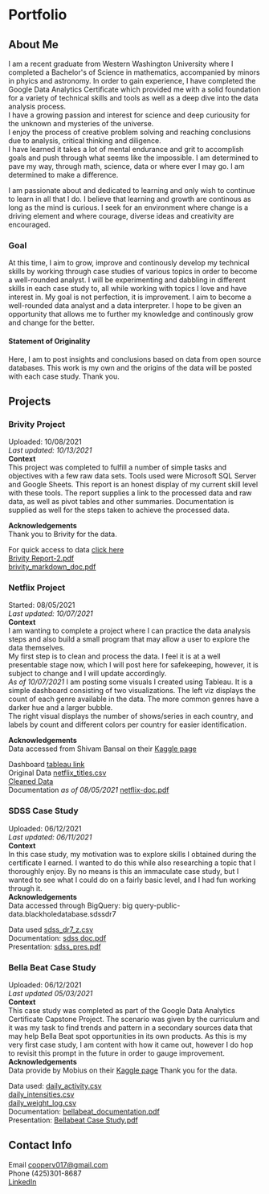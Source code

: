 # Portfolio
## About Me

I am a recent graduate from Western Washington University where I completed a Bachelor's of Science in mathematics, accompanied by minors in phyics and astronomy. In order to gain experience, I have completed the Google Data Analytics Certificate which provided me with a solid foundation for a variety of technical skills and tools as well as a deep dive into the data analysis process.  
I have a growing passion and interest for science and deep curiousity for the unknown and mysteries of the universe.  
I enjoy the process of creative problem solving and reaching conclusions due to analysis, critical thinking and diligence.  
I have learned it takes a lot of mental endurance and grit to accomplish goals and push through what seems like the impossible. I am determined to pave my way, through math, science, data or where ever I may go. I am determined to make a difference.  
  
I am passionate about and dedicated to learning and only wish to continue to learn in all that I do. I believe that learning and growth are continous as long as the mind is curious. I seek for an environment where change is a driving element and where courage, diverse ideas and creativity are encouraged.  
### Goal

At this time, I aim to grow, improve and continously develop my technical skills by working through case studies of various topics in order to become a well-rounded analyst. I will be experimenting and dabbling in different skills in each case study to, all while working with topics I love and have interest in. 
My goal is not perfection, it is improvement. 
I aim to become a well-rounded data analyst and a data interpreter.
I hope to be given an opportunity that allows me to further my knowledge and continously grow and change for the better.

#### Statement of Originality
Here, I am to post insights and conclusions based on data from open source databases. This work is my own and the origins of the data will be posted with each case study. Thank you.

## Projects

### Brivity Project
Uploaded: 10/08/2021  
*Last updated: 10/13/2021*  
**Context**  
This project was completed to fulfill a number of simple tasks and objectives with a few raw data sets. Tools used were Microsoft SQL Server and Google Sheets. This report is an honest display of my current skill level with these tools. The report supplies a link to the processed data and raw data, as well as pivot tables and other summaries. Documentation is supplied as well for the steps taken to achieve the processed data.  
  
**Acknowledgements**  
Thank you to Brivity for the data.
 
For quick access to data [click here](https://docs.google.com/spreadsheets/d/1Fgoci4ZH2YHZuqcEQeaYT_3A0X9F73RQc2LI216aBO8/edit?usp=sharing)  
[Brivity Report-2.pdf](https://github.com/coopev017/coopev017.github.io/files/7340449/Brivity.Report-2.pdf)  
[brivity_markdown_doc.pdf](https://github.com/coopev017/coopev017.github.io/files/7313526/brivity_markdown_doc.pdf)  

### Netflix Project
Started: 08/05/2021  
*Last updated: 10/07/2021*  
**Context**  
I am wanting to complete a project where I can practice the data analysis steps and also build a small program that may allow a user to explore the data themselves.  
My first step is to clean and process the data. I feel it is at a well presentable stage now, which I will post here for safekeeping, however, it is subject to change and I will update accordingly.  
*As of 10/07/2021* I am posting some visuals I created using Tableau. It is a simple dashboard consisting of two visualizations. The left viz displays the count of each genre available in the data. The more common genres have a darker hue and a larger bubble.  
The right visual displays the number of shows/series in each country, and labels by count and different colors per country for easier identification.  

**Acknowledgements**  
Data accessed from Shivam Bansal on their [Kaggle page](www.kaggle/shivamb/netflix-shows)  

Dashboard [tableau link](https://public.tableau.com/app/profile/victoria.cooper2829/viz/Netflix_16336313064740/Dashboard1)  
Original Data [netflix_titles.csv](https://github.com/coopev017/coopev017.github.io/files/6941937/netflix_titles.csv)  
[Cleaned Data](https://docs.google.com/spreadsheets/d/1upprYx37raQ8pJ9LGigL0L1PEO3HmVeWA2SaveTqL4Q/edit?usp=sharing)  
Documentation *as of 08/05/2021* [netflix-doc.pdf](https://github.com/coopev017/coopev017.github.io/files/6941775/netflix-doc.pdf)


### SDSS Case Study
Uploaded: 06/12/2021  
*Last updated: 06/11/2021*  
**Context**  
In this case study, my motivation was to explore skills I obtained during the certificate I earned. I wanted to do this while also researching a topic that I thoroughly enjoy. By no means is this an immaculate case study, but I wanted to see what I could do on a fairly basic level, and I had fun working through it.  
**Acknowledgements**  
Data accessed through BigQuery: big query-public-data.blackholedatabase.sdssdr7  
  
Data used [sdss_dr7_z.csv](https://github.com/coopev017/coopev017.github.io/files/6642784/sdss_dr7_z.csv)  
Documentation: [sdss doc.pdf](https://github.com/coopev017/coopev017.github.io/files/6642783/sdss_doc.pdf)   
Presentation: [sdss_pres.pdf](https://github.com/coopev017/coopev017.github.io/files/6642786/SDSS.pres.pdf)

### Bella Beat Case Study
Uploaded: 06/12/2021  
*Last updated 05/03/2021*  
**Context**  
This case study was completed as part of the Google Data Analytics Certificate Capstone Project. The scenario was given by the curriculum and it was my task to find trends and pattern in a secondary sources data that may help Bella Beat spot opportunities in its own products. As this is my very first case study, I am content with how it came out, however I do hop to revisit this prompt in the future in order to gauge improvement.  
**Acknowledgements**  
Data provide by Mobius on their [Kaggle page](https://www.kaggle.com/arashnic/fitbit)
Thank you for the data.  
  
Data used: [daily_activity.csv](https://github.com/coopev017/coopev017.github.io/files/6642805/daily_activity.csv)  
[daily_intensities.csv](https://github.com/coopev017/coopev017.github.io/files/6642806/daily_intensities.csv)  
[daily_weight_log.csv](https://github.com/coopev017/coopev017.github.io/files/6642807/daily_weight_log.csv)  
Documentation: [bellabeat_documentation.pdf](https://github.com/coopev017/coopev017.github.io/files/6642808/bellabeat_documentation.pdf)  
Presentation: [Bellabeat Case Study.pdf](https://github.com/coopev017/coopev017.github.io/files/6642809/Bellabeat.Case.Study.pdf)  


## Contact Info
Email cooperv017@gmail.com  
Phone (425)301-8687  
[LinkedIn](https://www.linkedin.com/in/victoria-cooperv017/)


